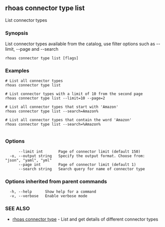 ## rhoas connector type list

List connector types

### Synopsis

List connector types available from the catalog, use filter options such as --limit, --page and --search

```
rhoas connector type list [flags]
```

### Examples

```
# List all connector types
rhoas connector type list

# List connector types with a limit of 10 from the second page
rhoas connector type list --limit=10 --page=2

# List all connector types that start with 'Amazon'
rhoas connector type list --search=Amazon%

# List all connector types that contain the word 'Amazon'
rhoas connector type list --search=%Amazon%


```

### Options

```
      --limit int       Page of connector limit (default 150)
  -o, --output string   Specify the output format. Choose from: "json", "yaml", "yml"
      --page int        Page of connector limit (default 1)
      --search string   Search query for name of connector type
```

### Options inherited from parent commands

```
  -h, --help      Show help for a command
  -v, --verbose   Enable verbose mode
```

### SEE ALSO

* [rhoas connector type](rhoas_connector_type.md)	 - List and get details of different connector types

